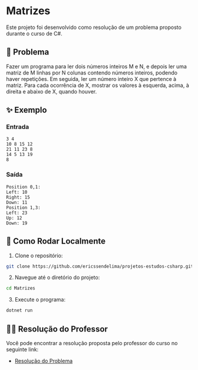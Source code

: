 # Matrizes

Este projeto foi desenvolvido como resolução de um problema proposto durante o curso de C#.

## 📝 Problema

Fazer um programa para ler dois números inteiros M e N, e depois ler uma matriz de M linhas por N colunas contendo números inteiros, podendo haver repetições. Em seguida, ler um número inteiro X que pertence à matriz. Para cada ocorrência de X, mostrar os valores à esquerda, acima, à direita e abaixo de X, quando houver.

## ✨ Exemplo

### Entrada

```
3 4
10 8 15 12
21 11 23 8
14 5 13 19
8
```

### Saída

```
Position 0,1:
Left: 10
Right: 15
Down: 11
Position 1,3:
Left: 23
Up: 12
Down: 19
```

## 🚀 Como Rodar Localmente

1.  Clone o repositório:
  ```bash
  git clone https://github.com/ericssendelima/projetos-estudos-csharp.git
  ```
2.  Navegue até o diretório do projeto:
  ```bash
  cd Matrizes
  ```
3.  Execute o programa:
  ```bash
  dotnet run
  ```

  ## 👨‍🏫 Resolução do Professor

  Você pode encontrar a resolução proposta pelo professor do curso no seguinte link:

  - [Resolução do Problema](https://github.com/acenelio/matrix2-csharp/blob/master/Course/Program.cs)
